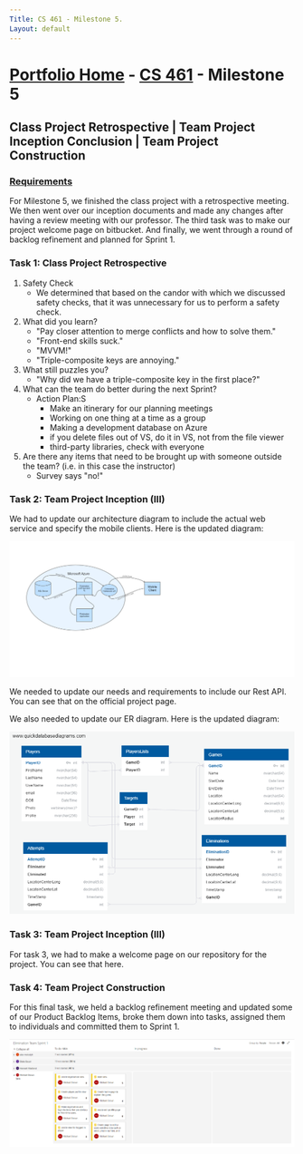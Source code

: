 ```yaml
---
Title: CS 461 - Milestone 5.
Layout: default
---
```

# [Portfolio Home](https://mgeorgebrown89.github.io/CS-Portfolio) - [CS 461](https://mgeorgebrown89.github.io/CS-Portfolio/CS-461) - Milestone 5
## Class Project Retrospective | Team Project Inception Conclusion | Team Project Construction
### [Requirements](http://www.wou.edu/~morses/classes/cs46x/assignments/t2/M5.html)

For Milestone 5, we finished the class project with a retrospective meeting. We then went over our inception documents and made any changes after having a review meeting with our professor. The third task was to make our project welcome page on bitbucket. And finally, we went through a round of backlog refinement and planned for Sprint 1. 

### Task 1: Class Project Retrospective

1. Safety Check
    * We determined that based on the candor with which we discussed safety checks, that it was unnecessary for us to perform a safety check.
2. What did you learn?
    * "Pay closer attention to merge conflicts and how to solve them."
    * "Front-end skills suck."
    * "MVVM!"
    * "Triple-composite keys are annoying."
3. What still puzzles you?
    * "Why did we have a triple-composite key in the first place?"
4. What can the team do better during the next Sprint? 
    * Action Plan:S
        * Make an itinerary for our planning meetings
        * Working on one thing at a time as a group
        * Making a development database on Azure 
        * if you delete files out of VS, do it in VS, not from the file viewer
        * third-party libraries, check with everyone
5. Are there any items that need to be brought up with someone outside the team? (i.e. in this case the instructor)
    * Survey says "no!"

### Task 2: Team Project Inception (III)

We had to update our architecture diagram to include the actual web service and specify the mobile clients. Here is the updated diagram:

![updated architecture diagram](architecture-diagram-UPDATED.png)

We needed to update our needs and requirements to include our Rest API. You can see that on the official project page.

We also needed to update our ER diagram. Here is the updated diagram:

![updated ER diagram](ER-diagram-1.1.png)

### Task 3: Team Project Inception (III)

For task 3, we had to make a welcome page on our repository for the project. You can see that here. 

### Task 4: Team Project Construction

For this final task, we held a backlog refinement meeting and updated some of our Product Backlog Items, broke them down into tasks, assigned them to individuals and committed them to Sprint 1. 

![sprint1](sprint-1-before.PNG)